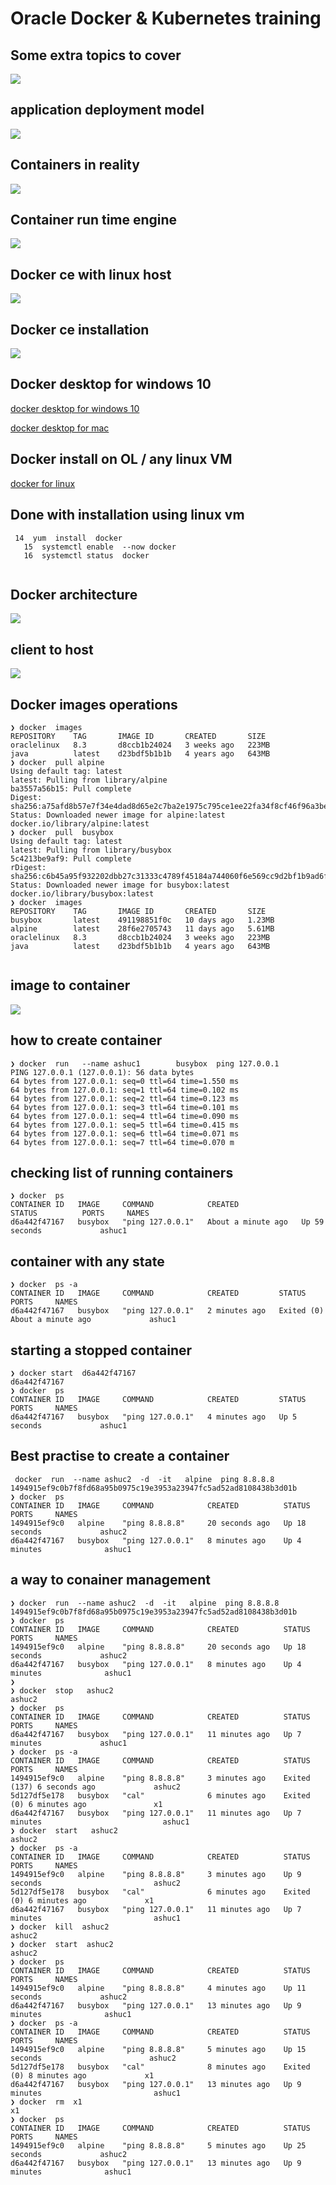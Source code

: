 # Oracle Docker & Kubernetes  training 

## Some extra topics to cover 

<img src="extra.png">

## application deployment model 

<img src="appdep.png">

## Containers in reality 

<img src="containers.png">

## Container run time engine 

<img src="cre.png">

## Docker ce with linux host 

<img src="products.png">

## Docker ce installation 

<img src="install.png">

## Docker desktop for windows 10 

[docker desktop for windows 10](https://hub.docker.com/editions/community/docker-ce-desktop-windows/)

[docker desktop for mac](https://hub.docker.com/editions/community/docker-ce-desktop-mac/)

## Docker install on OL / any linux VM 

[docker for linux](https://docs.docker.com/engine/install/centos/)

## Done with installation using linux vm 

```
 14  yum  install  docker  
   15  systemctl enable  --now docker 
   16  systemctl status  docker
   
```

## Docker architecture 

<img src="darch.png">

## client to host 

<img src="img.png">

## Docker images operations 

```
❯ docker  images
REPOSITORY    TAG       IMAGE ID       CREATED       SIZE
oraclelinux   8.3       d8ccb1b24024   3 weeks ago   223MB
java          latest    d23bdf5b1b1b   4 years ago   643MB
❯ docker  pull alpine
Using default tag: latest
latest: Pulling from library/alpine
ba3557a56b15: Pull complete 
Digest: sha256:a75afd8b57e7f34e4dad8d65e2c7ba2e1975c795ce1ee22fa34f8cf46f96a3be
Status: Downloaded newer image for alpine:latest
docker.io/library/alpine:latest
❯ docker  pull  busybox
Using default tag: latest
latest: Pulling from library/busybox
5c4213be9af9: Pull complete 
rDigest: sha256:c6b45a95f932202dbb27c31333c4789f45184a744060f6e569cc9d2bf1b9ad6f
Status: Downloaded newer image for busybox:latest
docker.io/library/busybox:latest
❯ docker  images
REPOSITORY    TAG       IMAGE ID       CREATED       SIZE
busybox       latest    491198851f0c   10 days ago   1.23MB
alpine        latest    28f6e2705743   11 days ago   5.61MB
oraclelinux   8.3       d8ccb1b24024   3 weeks ago   223MB
java          latest    d23bdf5b1b1b   4 years ago   643MB


```

## image to container 

<img src="process.png">

## how to create container 

```
❯ docker  run   --name ashuc1        busybox  ping 127.0.0.1
PING 127.0.0.1 (127.0.0.1): 56 data bytes
64 bytes from 127.0.0.1: seq=0 ttl=64 time=1.550 ms
64 bytes from 127.0.0.1: seq=1 ttl=64 time=0.102 ms
64 bytes from 127.0.0.1: seq=2 ttl=64 time=0.123 ms
64 bytes from 127.0.0.1: seq=3 ttl=64 time=0.101 ms
64 bytes from 127.0.0.1: seq=4 ttl=64 time=0.090 ms
64 bytes from 127.0.0.1: seq=5 ttl=64 time=0.415 ms
64 bytes from 127.0.0.1: seq=6 ttl=64 time=0.071 ms
64 bytes from 127.0.0.1: seq=7 ttl=64 time=0.070 m

```

## checking list of running containers 

```
❯ docker  ps
CONTAINER ID   IMAGE     COMMAND            CREATED              STATUS          PORTS     NAMES
d6a442f47167   busybox   "ping 127.0.0.1"   About a minute ago   Up 59 seconds             ashuc1
```


## container with any state 

```
❯ docker  ps -a
CONTAINER ID   IMAGE     COMMAND            CREATED         STATUS                          PORTS     NAMES
d6a442f47167   busybox   "ping 127.0.0.1"   2 minutes ago   Exited (0) About a minute ago             ashuc1

```

## starting a stopped container 

```
❯ docker start  d6a442f47167
d6a442f47167
❯ docker  ps
CONTAINER ID   IMAGE     COMMAND            CREATED         STATUS         PORTS     NAMES
d6a442f47167   busybox   "ping 127.0.0.1"   4 minutes ago   Up 5 seconds             ashuc1

```

## Best practise to create a container 

```
 docker  run  --name ashuc2  -d  -it   alpine  ping 8.8.8.8
1494915ef9c0b7f8fd68a95b0975c19e3953a23947fc5ad52ad8108438b3d01b
❯ docker  ps
CONTAINER ID   IMAGE     COMMAND            CREATED          STATUS          PORTS     NAMES
1494915ef9c0   alpine    "ping 8.8.8.8"     20 seconds ago   Up 18 seconds             ashuc2
d6a442f47167   busybox   "ping 127.0.0.1"   8 minutes ago    Up 4 minutes              ashuc1

```

## a way to conainer management 

```
❯ docker  run  --name ashuc2  -d  -it   alpine  ping 8.8.8.8
1494915ef9c0b7f8fd68a95b0975c19e3953a23947fc5ad52ad8108438b3d01b
❯ docker  ps
CONTAINER ID   IMAGE     COMMAND            CREATED          STATUS          PORTS     NAMES
1494915ef9c0   alpine    "ping 8.8.8.8"     20 seconds ago   Up 18 seconds             ashuc2
d6a442f47167   busybox   "ping 127.0.0.1"   8 minutes ago    Up 4 minutes              ashuc1
❯ 
❯ docker  stop   ashuc2
ashuc2
❯ docker  ps
CONTAINER ID   IMAGE     COMMAND            CREATED          STATUS         PORTS     NAMES
d6a442f47167   busybox   "ping 127.0.0.1"   11 minutes ago   Up 7 minutes             ashuc1
❯ docker  ps -a
CONTAINER ID   IMAGE     COMMAND            CREATED          STATUS                       PORTS     NAMES
1494915ef9c0   alpine    "ping 8.8.8.8"     3 minutes ago    Exited (137) 6 seconds ago             ashuc2
5d127df5e178   busybox   "cal"              6 minutes ago    Exited (0) 6 minutes ago               x1
d6a442f47167   busybox   "ping 127.0.0.1"   11 minutes ago   Up 7 minutes                           ashuc1
❯ docker  start   ashuc2
ashuc2
❯ docker  ps -a
CONTAINER ID   IMAGE     COMMAND            CREATED          STATUS                     PORTS     NAMES
1494915ef9c0   alpine    "ping 8.8.8.8"     3 minutes ago    Up 9 seconds                         ashuc2
5d127df5e178   busybox   "cal"              6 minutes ago    Exited (0) 6 minutes ago             x1
d6a442f47167   busybox   "ping 127.0.0.1"   11 minutes ago   Up 7 minutes                         ashuc1
❯ docker  kill  ashuc2
ashuc2
❯ docker  start  ashuc2
ashuc2
❯ docker  ps
CONTAINER ID   IMAGE     COMMAND            CREATED          STATUS          PORTS     NAMES
1494915ef9c0   alpine    "ping 8.8.8.8"     4 minutes ago    Up 11 seconds             ashuc2
d6a442f47167   busybox   "ping 127.0.0.1"   13 minutes ago   Up 9 minutes              ashuc1
❯ docker  ps -a
CONTAINER ID   IMAGE     COMMAND            CREATED          STATUS                     PORTS     NAMES
1494915ef9c0   alpine    "ping 8.8.8.8"     5 minutes ago    Up 15 seconds                        ashuc2
5d127df5e178   busybox   "cal"              8 minutes ago    Exited (0) 8 minutes ago             x1
d6a442f47167   busybox   "ping 127.0.0.1"   13 minutes ago   Up 9 minutes                         ashuc1
❯ docker  rm  x1
x1
❯ docker  ps
CONTAINER ID   IMAGE     COMMAND            CREATED          STATUS          PORTS     NAMES
1494915ef9c0   alpine    "ping 8.8.8.8"     5 minutes ago    Up 25 seconds             ashuc2
d6a442f47167   busybox   "ping 127.0.0.1"   13 minutes ago   Up 9 minutes              ashuc1

```





